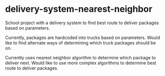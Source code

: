 # delivery-system-nearest-neighbor
School project with a delivery system to find best route to deliver packages based on parameters.

Currently, packages are hardcoded into trucks based on parameters. Would like to find alternate ways of determining which truck packages should be on.

Currently uses nearest neighbor algorithm to determine which package to deliver next. Would like to use more complex algorithms to determine best route to deliver packages.
